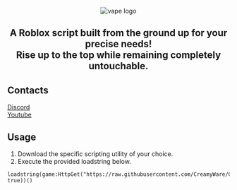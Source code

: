 <p align="center">
  <picture>
    <source media="(prefers-color-scheme: dark)" srcset="./README/CreamyWareV2.png">
    <source media="(prefers-color-scheme: light)" srcset="./README/CreamyWareV2.png">
    <img alt="vape logo" src="./README/vapelogo.png">
  </picture>
</p>
<h2 align="center">
  A Roblox script built from the ground up for your precise needs!
  <br/>
  Rise up to the top while remaining completely untouchable.
</h2>

## Contacts
[Discord](https://discord.gg/5gJqhQmrdS)
<br/>
[Youtube](https://youtube.com/c/7GrandDadVape)

## Usage
1. Download the specific scripting utility of your choice.
2. Execute the provided loadstring below.
```luau
loadstring(game:HttpGet("https://raw.githubusercontent.com/CreamyWare/CreamyWare/main/NewMainScript.lua", true))()
```

